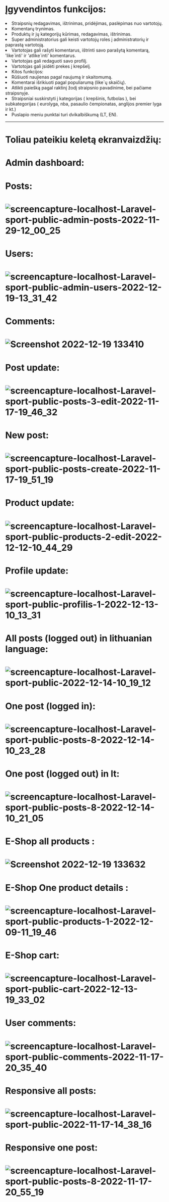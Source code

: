 # Įgyvendintos funkcijos:

<li> Straipsnių redagavimas, ištrinimas, pridėjimas, paslėpimas nuo vartotojų.
<li> Komentarų trynimas.
<li> Produktų ir jų kategorijų kūrimas, redagavimas, ištrinimas.
<li> Super administratorius gali keisti vartotojų roles į administratorių ir paprastą vartotoją.
<li> Vartotojas gali rašyti komentarus, ištrinti savo parašytą komentarą, 'like`inti' ir 'atlike`inti' komentarus.
<li> Vartotojas gali redaguoti savo profilį.
<li> Vartotojas gali įsidėti prekes į krepšelį.
<li> Kitos funkcijos:
<li> Rūšiuoti naujienas pagal naujumą ir skaitomumą.
<li> Komentarai išrikiuoti pagal populiarumą (like`ų skaičių).
<li> Atlikti paiešką pagal raktinį žodį straipsnio pavadinime, bei pačiame straipsnyje.
<li> Straipsniai suskirstyti į kategorijas ( krepšinis, futbolas ), bei subkategorijas ( eurolyga, nba, pasaulio čempionatas, anglijos premier lyga ir kt.)
<li> Puslapio meniu punktai turi dvikalbiškumą (LT, EN).

 <hr>

# Toliau pateikiu keletą ekranvaizdžių:
# Admin dashboard:
# Posts:
# ![screencapture-localhost-Laravel-sport-public-admin-posts-2022-11-29-12_00_25](https://user-images.githubusercontent.com/107037107/204499021-892a49c6-9f3c-48d9-a20e-341854f81b50.png)
# Users:
# ![screencapture-localhost-Laravel-sport-public-admin-users-2022-12-19-13_31_42](https://user-images.githubusercontent.com/107037107/208416755-a8d2ca00-bf77-4d0f-a5d4-f10a4b875e27.png)
# Comments:
# ![Screenshot 2022-12-19 133410](https://user-images.githubusercontent.com/107037107/208417183-374fdb32-f248-4ded-965d-5eae9e487e8d.png)
# Post update:
# ![screencapture-localhost-Laravel-sport-public-posts-3-edit-2022-11-17-19_46_32](https://user-images.githubusercontent.com/107037107/202519792-ceaea88c-a13c-43ad-9266-342e7180d529.png)
# New post:
# ![screencapture-localhost-Laravel-sport-public-posts-create-2022-11-17-19_51_19](https://user-images.githubusercontent.com/107037107/202520637-7ad3ba75-0a29-4f39-840b-41e6b4123908.png)
# Product update:
# ![screencapture-localhost-Laravel-sport-public-products-2-edit-2022-12-12-10_44_29](https://user-images.githubusercontent.com/107037107/207000673-efe68c08-46ce-411e-a893-adb2da880d42.png)
# Profile update:
# ![screencapture-localhost-Laravel-sport-public-profilis-1-2022-12-13-10_13_31](https://user-images.githubusercontent.com/107037107/207261919-800d86d9-589e-4c63-986b-5e234b9d9290.png)
# All posts (logged out) in lithuanian language:
# ![screencapture-localhost-Laravel-sport-public-2022-12-14-10_19_12](https://user-images.githubusercontent.com/107037107/207542889-5d7cc2d1-35e0-495c-aded-7fd3c5c735fe.png)
# One post (logged in):
# ![screencapture-localhost-Laravel-sport-public-posts-8-2022-12-14-10_23_28](https://user-images.githubusercontent.com/107037107/207543690-639f68e9-fc0b-4071-a122-8015491be3e7.png)
# One post (logged out) in lt:
# ![screencapture-localhost-Laravel-sport-public-posts-8-2022-12-14-10_21_05](https://user-images.githubusercontent.com/107037107/207543259-ebff275c-b702-465e-aa1e-2efdd69eba3c.png)
# E-Shop all products :
# ![Screenshot 2022-12-19 133632](https://user-images.githubusercontent.com/107037107/208417517-2b4db5ce-23b1-4cf9-886f-adf72081129b.png)
# E-Shop One product details :
# ![screencapture-localhost-Laravel-sport-public-products-1-2022-12-09-11_19_46](https://user-images.githubusercontent.com/107037107/206668525-01a83e53-7104-4ed5-b69d-04725b394c73.png)
# E-Shop cart:
# ![screencapture-localhost-Laravel-sport-public-cart-2022-12-13-19_33_02](https://user-images.githubusercontent.com/107037107/207404211-b8240661-e2d2-4203-921f-121d0cc26227.png)
# User comments:
# ![screencapture-localhost-Laravel-sport-public-comments-2022-11-17-20_35_40](https://user-images.githubusercontent.com/107037107/202530082-0479ddf2-cffe-491f-bf28-bf5634ecca9c.png)
# Responsive all posts:
# ![screencapture-localhost-Laravel-sport-public-2022-11-17-14_38_16](https://user-images.githubusercontent.com/107037107/202448632-014339c7-48db-4ff9-a51e-86a310529803.png)
# Responsive one post:
# ![screencapture-localhost-Laravel-sport-public-posts-8-2022-11-17-20_55_19](https://user-images.githubusercontent.com/107037107/202533937-3dda0bdc-75c3-471c-a38d-ac1e270157b1.png)
